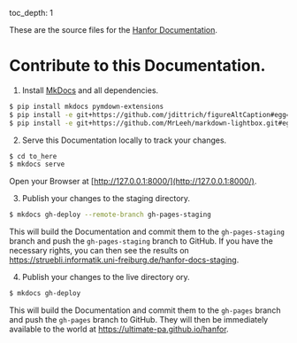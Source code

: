 toc_depth: 1

These are the source files for the [Hanfor Documentation](https://ultimate-pa.github.io/hanfor/).
# Contribute to this Documentation.
1. Install [MkDocs](https://www.mkdocs.org/) and all dependencies.
```bash
$ pip install mkdocs pymdown-extensions
$ pip install -e git+https://github.com/jdittrich/figureAltCaption#egg=figureAltCaption
$ pip install -e git+https://github.com/MrLeeh/markdown-lightbox.git#egg=markdown-lightbox
```

2. Serve this Documentation locally to track your changes.
```bash
$ cd to_here
$ mkdocs serve
```
Open your Browser at [http://127.0.0.1:8000/](http://127.0.0.1:8000/).

3. Publish your changes to the staging directory.
```bash
$ mkdocs gh-deploy --remote-branch gh-pages-staging
```
This will build the Documentation and commit them to the `gh-pages-staging` branch and push the `gh-pages-staging` branch to GitHub.
If you have the necessary rights, you can then see the results on https://struebli.informatik.uni-freiburg.de/hanfor-docs-staging.

4. Publish your changes to the live directory
ory.
```bash
$ mkdocs gh-deploy
```
This will build the Documentation and commit them to the `gh-pages` branch and push the `gh-pages` branch to GitHub.
They will then be immediately available to the world at https://ultimate-pa.github.io/hanfor.

